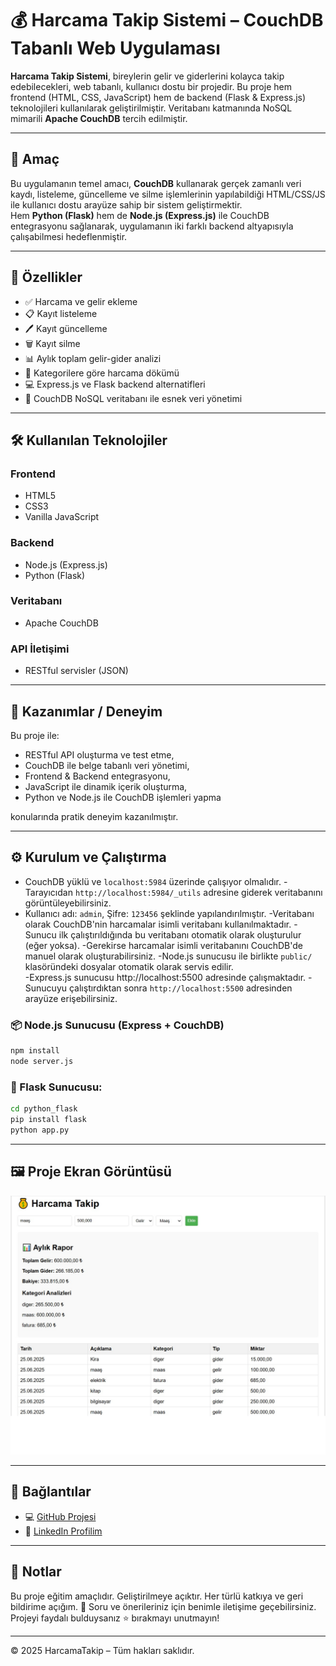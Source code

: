 
# 💰 Harcama Takip Sistemi – CouchDB Tabanlı Web Uygulaması

**Harcama Takip Sistemi**, bireylerin gelir ve giderlerini kolayca takip edebilecekleri, web tabanlı, kullanıcı dostu bir projedir. Bu proje hem frontend (HTML, CSS, JavaScript) hem de backend (Flask & Express.js) teknolojileri kullanılarak geliştirilmiştir. Veritabanı katmanında NoSQL mimarili **Apache CouchDB** tercih edilmiştir.

---

## 🎯 Amaç

Bu uygulamanın temel amacı, **CouchDB** kullanarak gerçek zamanlı veri kaydı, listeleme, güncelleme ve silme işlemlerinin yapılabildiği HTML/CSS/JS ile kullanıcı dostu arayüze sahip bir sistem geliştirmektir.  
Hem **Python (Flask)** hem de **Node.js (Express.js)** ile CouchDB entegrasyonu sağlanarak, uygulamanın iki farklı backend altyapısıyla çalışabilmesi hedeflenmiştir.

---

## 🔧 Özellikler

- ✅ Harcama ve gelir ekleme  
- 📋 Kayıt listeleme  
- 🖊️ Kayıt güncelleme  
- 🗑️ Kayıt silme  
- 📊 Aylık toplam gelir-gider analizi  
- 🧠 Kategorilere göre harcama dökümü  
- 💻 Express.js ve Flask backend alternatifleri  
- 🧱 CouchDB NoSQL veritabanı ile esnek veri yönetimi  

---

## 🛠️ Kullanılan Teknolojiler

### Frontend
- HTML5  
- CSS3  
- Vanilla JavaScript  

### Backend
- Node.js (Express.js)  
- Python (Flask)  

### Veritabanı
- Apache CouchDB  

### API İletişimi
- RESTful servisler (JSON)

---

## 🧪 Kazanımlar / Deneyim

Bu proje ile:

- RESTful API oluşturma ve test etme,
- CouchDB ile belge tabanlı veri yönetimi,
- Frontend & Backend entegrasyonu,
- JavaScript ile dinamik içerik oluşturma,
- Python ve Node.js ile CouchDB işlemleri yapma

konularında pratik deneyim kazanılmıştır.

---

## ⚙️ Kurulum ve Çalıştırma

- CouchDB yüklü ve `localhost:5984` üzerinde çalışıyor olmalıdır. 
-Tarayıcıdan `http://localhost:5984/_utils` adresine giderek veritabanını görüntüleyebilirsiniz. 
- Kullanıcı adı: `admin`, Şifre: `123456` şeklinde yapılandırılmıştır.
-Veritabanı olarak CouchDB'nin harcamalar isimli veritabanı kullanılmaktadır.
-Sunucu ilk çalıştırıldığında bu veritabanı otomatik olarak oluşturulur (eğer yoksa). 
-Gerekirse harcamalar isimli veritabanını CouchDB'de manuel olarak oluşturabilirsiniz.
-Node.js sunucusu ile birlikte `public/` klasöründeki dosyalar otomatik olarak servis edilir.  
-Express.js sunucusu http://localhost:5500 adresinde çalışmaktadır. 
-Sunucuyu çalıştırdıktan sonra `http://localhost:5500` adresinden arayüze erişebilirsiniz.

### 📦 Node.js Sunucusu (Express + CouchDB)

```bash
npm install
node server.js
```

### 🐍 Flask Sunucusu:

```bash
cd python_flask
pip install flask
python app.py
```

---

## 🖼️ Proje Ekran Görüntüsü

![Proje Görüntüsü](https://raw.githubusercontent.com/rnmoomatf/HarcamaTakip/refs/heads/main/Harcama_Takip.png)

---

## 🔗 Bağlantılar

- 💻 [GitHub Projesi](https://github.com/rnmoomatf/HarcamaTakip.git)
- 👤 [LinkedIn Profilim](https://www.linkedin.com/in/rnmoo-matf-502517336/)

---

## 📌 Notlar

Bu proje eğitim amaçlıdır. Geliştirilmeye açıktır. Her türlü katkıya ve geri bildirime açığım. 🙌
Soru ve önerileriniz için benimle iletişime geçebilirsiniz.  
Projeyi faydalı bulduysanız ⭐ bırakmayı unutmayın!

---

&copy; 2025 HarcamaTakip – Tüm hakları saklıdır.
